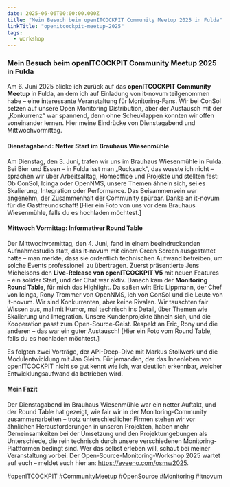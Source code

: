 ```yaml
---
date: 2025-06-06T00:00:00.000Z
title: "Mein Besuch beim openITCOCKPIT Community Meetup 2025 in Fulda"
linkTitle: "openitcockpit-meetup-2025"
tags:
  - workshop
---
```

 
### Mein Besuch beim openITCOCKPIT Community Meetup 2025 in Fulda

Am 6. Juni 2025 blicke ich zurück auf das **openITCOCKPIT Community Meetup** in Fulda, an dem ich auf Einladung von it-novum teilgenommen habe – eine interessante Veranstaltung für Monitoring-Fans. Wir bei ConSol setzen auf unsere Open Monitoring Distribution, aber der Austausch mit der „Konkurrenz“ war spannend, denn ohne Scheuklappen konnten wir offen voneinander lernen. Hier meine Eindrücke von Dienstagabend und Mittwochvormittag.

#### Dienstagabend: Netter Start im Brauhaus Wiesenmühle
Am Dienstag, den 3. Juni, trafen wir uns im Brauhaus Wiesenmühle in Fulda. Bei Bier und Essen – in Fulda isst man „Rucksack“, das wusste ich nicht – sprachen wir über Arbeitsalltag, Homeoffice und Projekte und stellten fest: Ob ConSol, Icinga oder OpenNMS, unsere Themen ähneln sich, sei es Skalierung, Integration oder Performance. Das Beisammensein war angenehm, der Zusammenhalt der Community spürbar. Danke an it-novum für die Gastfreundschaft! [Hier ein Foto von uns vor dem Brauhaus Wiesenmühle, falls du es hochladen möchtest.]

#### Mittwoch Vormittag: Informativer Round Table
Der Mittwochvormittag, den 4. Juni, fand in einem beeindruckenden Aufnahmestudio statt, das it-novum mit einem Green Screen ausgestattet hatte – man merkte, dass sie ordentlich technischen Aufwand betreiben, um solche Events professionell zu übertragen. Zuerst präsentierte Jens Michelsons den **Live-Release von openITCOCKPIT V5** mit neuen Features – ein solider Start, und der Chat war aktiv. Danach kam der **Monitoring Round Table**, für mich das Highlight. Da saßen wir: Eric Lippmann, der Chef von Icinga, Rony Trommer von OpenNMS, ich von ConSol und die Leute von it-novum. Wir sind Konkurrenten, aber keine Rivalen. Wir tauschten fair Wissen aus, mal mit Humor, mal technisch ins Detail, über Themen wie Skalierung und Integration. Unsere Kundenprojekte ähneln sich, und die Kooperation passt zum Open-Source-Geist. Respekt an Eric, Rony und die anderen – das war ein guter Austausch! [Hier ein Foto vom Round Table, falls du es hochladen möchtest.]

Es folgten zwei Vorträge, der API-Deep-Dive mit Markus Stollwerk und die Modulentwicklung mit Jan Gleim. Für jemanden, der das Innenleben von openITCOCKPIT nicht so gut kennt wie ich, war deutlich erkennbar, welcher Entwicklungsaufwand da betrieben wird.

#### Mein Fazit
Der Dienstagabend im Brauhaus Wiesenmühle war ein netter Auftakt, und der Round Table hat gezeigt, wie fair wir in der Monitoring-Community zusammenarbeiten – trotz unterschiedlicher Firmen stehen wir vor ähnlichen Herausforderungen in unseren Projekten, haben mehr Gemeinsamkeiten bei der Umsetzung und den Projektumgebungen als Unterschiede, die rein technisch durch unsere verschiedenen Monitoring-Plattformen bedingt sind. Wer das selbst erleben will, schaut bei meiner Veranstaltung vorbei: Der Open-Source-Monitoring-Workshop 2025 wartet auf euch – meldet euch hier an: https://eveeno.com/osmw2025.

#openITCOCKPIT #CommunityMeetup #OpenSource #Monitoring #itnovum
